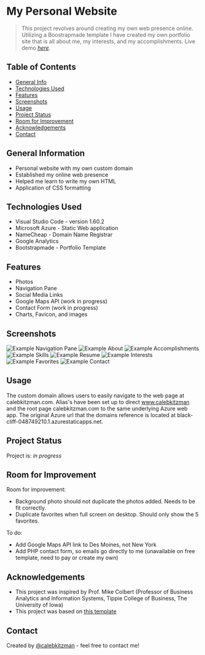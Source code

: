 # My Personal Website
> This project revolves around creating my own web presence online. Utilizing a Boostrapmade template I have created my own portfolio site that is all about me, my interests, and my accomplishments.
> Live demo [_here_](https://www.calebkitzman.com/).

## Table of Contents
* [General Info](#general-information)
* [Technologies Used](#technologies-used)
* [Features](#features)
* [Screenshots](#screenshots)
* [Usage](#usage)
* [Project Status](#project-status)
* [Room for Improvement](#room-for-improvement)
* [Acknowledgements](#acknowledgements)
* [Contact](#contact)

## General Information
- Personal website with my own custom domain
- Established my online web presence
- Helped me learn to write my own HTML
- Application of CSS formatting

## Technologies Used
- Visual Studio Code - version 1.60.2
- Microsoft Azure - Static Web application
- NameCheap - Domain Name Registrar
- Google Analytics
- Bootstrapmade - Portfolio Template

## Features
- Photos
- Navigation Pane
- Social Media Links
- Google Maps API (work in progress)
- Contact Form (work in progress)
- Charts, Favicon, and images

## Screenshots
![Example Navigation Pane](./assets/img/screenshot2.png)
![Example About](./assets/img/screenshot1.png)
![Example Accomplishments](./assets/img/screenshot3.png)
![Example Skills](./assets/img/screenshot4.png)
![Example Resume](./assets/img/screenshot5.png)
![Example Interests](./assets/img/screenshot6.png)
![Example Favorites](./assets/img/screenshot7.png)
![Example Contact](./assets/img/screenshot8.png)

## Usage
The custom domain allows users to easily navigate to the web page at calebkitzman.com. Alias's have been set up to direct www.calebkitzman and the root page calebkitzman.com to the same underlying Azure web app. The original Azure url that the domains reference is located at black-cliff-048749210.1.azurestaticapps.net.

## Project Status
Project is: _in progress_

## Room for Improvement
Room for improvement:
- Background photo should not duplicate the photos added. Needs to be fit correctly.
- Duplicate favorites when full screen on desktop. Should only show the 5 favorites.

To do:
- Add Google Maps API link to Des Moines, not New York
- Add PHP contact form, so emails go directly to me (unavailable on free template, need to pay or create my own)

## Acknowledgements
- This project was inspired by Prof. Mike Colbert (Professor of Business Analytics and Information Systems, Tippie College of Business, The University of Iowa)
- This project was based on [this template](https://bootstrapmade.com/iportfolio-bootstrap-portfolio-websites-template/)

## Contact
Created by [@calebkitzman](https://www.calebkitzman.com/) - feel free to contact me!


